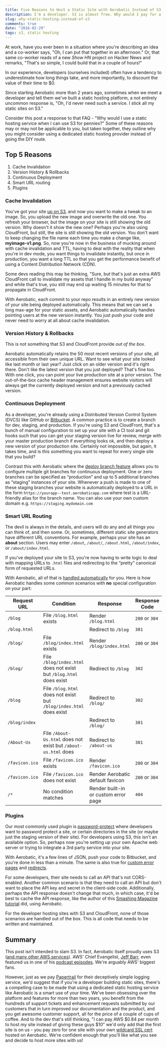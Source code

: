 ```yaml
---
title: Five Reasons to Host a Static Site with Aerobatic Instead of S3
description: I'm a developer. S3 is almost free. Why would I pay for a static hosting service?
slug: why-static-hosting-instead-of-s3
comments: true
date: "2016-02-29"
tags: s3, static hosting
---
```


At work, have you ever been in a situation where you're describing an idea and a co-worker says, "Oh, I can put that together in an afternoon." Or, that same co-worker reads of a new *Show HN* project on Hacker News and remarks, "That's so simple, I could build that in a couple of hours!"

In our experience, developers (ourselves included) often have a tendency to underestimate how long things take, and more importantly, to discount the value of their time to $0.

Since starting Aerobatic more than 2 years ago, sometimes when we meet a developer and tell them we've built a static hosting platform, a not entirely uncommon response is, "Oh, I'd never need such a service. I stick all my static sites on S3."

Consider this post a response to that FAQ - "Why would I use a static hosting service when I can use S3 for pennies?" Some of these reasons may or may not be applicable to you, but taken together, they outline why you might consider using a dedicated static hosting provider instead of going the DIY route.

## Top 5 Reasons

1. Cache Invalidation
2. Version History & Rollbacks
3. Continuous Deployment
4. Smart URL routing
5. Plugins

### Cache Invalidation

You've got your site [up on S3](http://docs.aws.amazon.com/AmazonS3/latest/dev/WebsiteHosting.html), and now you want to make a tweak to an image. So, you upload the new image and overwrite the old one. You refresh your browser, but the image on your site is still showing the old version. Why doesn't it show the new one? Perhaps you're also using CloudFront, but still, the site is still showing the old version. You don't want to keep changing the file name each time you make a change like, **myimage-v1.png**. So, now you're now in the business of mucking around with cache invalidation and TTL, having to deal with the reality that when you're in dev mode, you want things to invalidate instantly, but once in production, you want a long TTL so that you get the performance benefit of using a Content Distribution Network (CDN).

Some devs reading this may be thinking, "Sure, but that's just an extra AWS CloudFront call to invalidate my assets that I handle in my build anyway" and while that's true, you still may end up waiting 15 minutes for that to propagate in CloudFront.

With Aerobatic, each commit to your repo results in an entirely new version of your site being deployed automatically. This means that we can set a long max-age for your static assets, and Aerobatic automatically handles pointing users at the new version instantly. You just push your code and never need to worry at all about cache invalidation.

### Version History & Rollbacks

This is not something that S3 and CloudFront provide *out of the box*.

Aerobatic automatically retains the 50 most recent versions of your site, all accessible from their own unique URL. Want to see what your site looked like last month or last year? Just click on an older version and it's right there. Don't like the latest version that you just deployed? That's fine too. With one click, you can point your live production site at a prior version. The out-of-the-box cache header management ensures website visitors will always get the currently deployed version and not a previously cached version.

### Continuous Deployment

As a developer, you're already using a Distributed Version Control System (DVCS) like GitHub or [Bitbucket](\\www.bitbucket.org). A common practice is to create a branch for dev, staging, and production. If you're using S3 and CloudFront, that's a bunch of manual configuration to set up your site with a CI tool and git hooks such that you can get your staging version live for review, merge with your master production branch if everything looks ok, and then deploy a new version of your production site. Certainly not impossible, but again, it takes time, and is this something you want to repeat for every single site that you build?

Contrast this with Aerobatic where the [deploy branch feature](/docs/deployment-management) allows you to configure multiple git branches for continuous deployment. One or zero branches can be specified as “production” and up to 5 additional branches as “staging” instances of your site. Whenever a push is made to one of these staging branches your website is automatically deployed to a URL in the form `https://yourapp--test.aerobaticapp.com` where test is a URL-friendly alias for the branch name. You can also use your own custom domain e.g. `https://staging.mydomain.com`

### Smart URL Routing

The devil is always in the details, and users will do any and all things you can think of, and then some. Or, sometimes, different static site generators have different URL conventions. For example, perhaps your site has an **about** section. Users may enter `/about`, `/about/`, `/about.html`, `/about/index`, or `/about/index.html`.

If you've deployed your site to S3, you're now having to write logic to deal with mapping URLs to `.html` files and redirecting to the “pretty” canonical form of requested URLs.

With Aerobatic, all of that is [handled automatically](/docs/static-http-hosting) for you. Here is how Aerobatic handles some common scenarios with __no__ special configuration on your part:

| Request URL   | Condition | Response | Response Code |
| ------------- | --------- | ------------- | --- |
| `/blog`       | File `/blog.html` exists | Render `/blog.html` | `200` or `304` |
| `/blog.html`  | | Redirect to `/blog`    | `301` |
| `/blog/`      | File `/blog/index.html` exists | Render `/blog/index.html` | `200` or `304` |
| `/blog/`      | File `/blog/index.html` does not exist but `/blog.html` does exist | Redirect to `/blog` | `302` |
| `/blog` | File `/blog.html` does not exist but `/blog/index.html` does exist | Redirect to `/blog/` | `302` |
| `/blog/index` | | Redirect to `/blog/` | `301` |
| `/About-Us` | File `/About-Us.html` does not exist but `/about-us.html` does | Redirect to `/about-us` | `301` |
| `/favicon.ico` | File `/favicon.ico` exists | Render `/favicon.ico` | `200` or `304` |
| `/favicon.ico` | File `/favicon.ico` does not exist | Render Aerobatic default favicon | `200` or `304` |
| `/*` | No condition matches | Render built-in or custom error page | `404` |

### Plugins

Our most commonly used plugin is [password-protect](/docs/plugins/password-protect/) where developers want to password protect a site, or certain directories in the site (or maybe just the staging version of their site). For developers using S3, this isn't an available option. So, perhaps now you're setting up your own Apache web server or trying to integrate a 3rd party service into your site.

With Aerobatic, it's a few lines of JSON, push your code to Bitbucket, and you're done in less than a minute. The same is also true for [custom error pages](/docs/plugins/custom-error-pages/) and [redirects](/docs/plugins/redirect/).

For some developers, their site needs to call an API that's not CORS-enabled. Another common scenario is that they need to call an API but don't want to place the API key and secret in the client-side code. Additionally, perhaps the API response doesn't change that much, in which case, it'd be best to cache the API response, like the author of this [Smashing Magazine tutorial](https://www.smashingmagazine.com/2015/04/creating-web-app-in-foundation-for-apps/) did, using Aerobatic.

For the developer hosting sites with S3 and CloudFront, none of those scenarios are handled out of the box. This is all code that needs to be written and maintained.

## Summary

This post isn't intended to slam S3. In fact, Aerobatic itself proudly uses S3 ([and many other AWS services](/blog/lambda-continuous-deployment)). AWS' Chief Evangelist, [Jeff Barr](https://twitter.com/jeffbarr), even featured us in one of his [podcast episodes](https://aws.amazon.com/blogs/aws/aws-podcasts-aerobatic-aire-prairie-cloud-and-osper/). We're arguably AWS' biggest fans.

However, just as we pay [Papertrail](https://papertrailapp.com/) for their deceptively simple logging service, we'd suggest that if you're a developer building static sites, there's a compelling case to be made that using a dedicated static hosting service like Aerobatic is a smart use of your time. We've been obsessing over the platform and features for more than two years, you benefit from the hundreds of support tickets and enhancement requests submitted by our customers that in turn improved our documentation and the product, and you get awesome customer support, all for the price of a couple of cups of coffee. And to the dev that's still thinking, "I can pay AWS $0.84 per month to host my site instead of giving these guys $10" we'd only add that the first site is on us - you pay zero for one site with your own [wildcard SSL cert](/docs/custom-domains-ssl) hosted on Aerobatic. We're confident enough that you'll like what you see and decide to host more sites with us!
